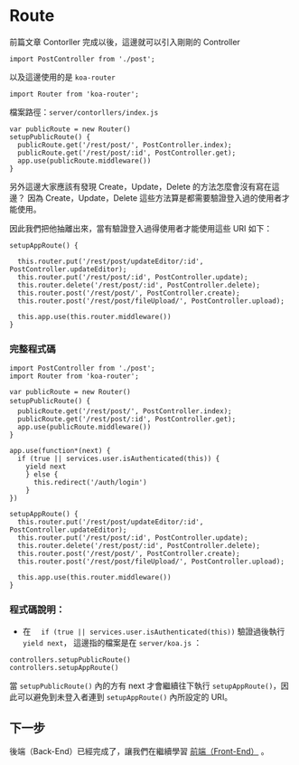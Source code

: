 # Route


前篇文章 Contorller 完成以後，這邊就可以引入剛剛的 Controller

```import PostController from './post';```

以及這邊使用的是 `koa-router`

```import Router from 'koa-router';```


檔案路徑：`server/contorllers/index.js`

```
var publicRoute = new Router()
setupPublicRoute() {
  publicRoute.get('/rest/post/', PostController.index);
  publicRoute.get('/rest/post/:id', PostController.get);
  app.use(publicRoute.middleware())
}
```

另外這邊大家應該有發現 Create，Update，Delete 的方法怎麼會沒有寫在這邊？
因為 Create，Update，Delete 這些方法算是都需要驗證登入過的使用者才能使用。


因此我們把他抽離出來，當有驗證登入過得使用者才能使用這些 URI 如下：


```
setupAppRoute() {

  this.router.put('/rest/post/updateEditor/:id', PostController.updateEditor);
  this.router.put('/rest/post/:id', PostController.update);
  this.router.delete('/rest/post/:id', PostController.delete);
  this.router.post('/rest/post/', PostController.create);
  this.router.post('/rest/post/fileUpload/', PostController.upload);

  this.app.use(this.router.middleware())
}
```

### 完整程式碼
```
import PostController from './post';
import Router from 'koa-router';

var publicRoute = new Router()
setupPublicRoute() {
  publicRoute.get('/rest/post/', PostController.index);
  publicRoute.get('/rest/post/:id', PostController.get);
  app.use(publicRoute.middleware())
}

app.use(function*(next) {
  if (true || services.user.isAuthenticated(this)) {
    yield next
    } else {
      this.redirect('/auth/login')
    }
})

setupAppRoute() {
  this.router.put('/rest/post/updateEditor/:id', PostController.updateEditor);
  this.router.put('/rest/post/:id', PostController.update);
  this.router.delete('/rest/post/:id', PostController.delete);
  this.router.post('/rest/post/', PostController.create);
  this.router.post('/rest/post/fileUpload/', PostController.upload);

  this.app.use(this.router.middleware())
}
```

### 程式碼說明：
* 在 `  if (true || services.user.isAuthenticated(this))` 驗證過後執行 `yield next`，
這邊指的檔案是在 `server/koa.js` ：
```
controllers.setupPublicRoute()
controllers.setupAppRoute()
```
當 `setupPublicRoute()` 內的方有 next 才會繼續往下執行 `setupAppRoute()`，因此可以避免到未登入者連到 `setupAppRoute()` 內所設定的 URI。

## 下一步
後端（Back-End）已經完成了，讓我們在繼續學習 [前端（Front-End）](../Front-End.md) 。
